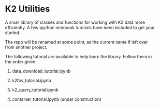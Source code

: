 # K2 Utilities

A small library of classes and functions for working with K2 data more efficiently.
A few ipython notebook tutorials have been included to get your started.

The repo will be renamed at some point, as the current name if left over from another project.

The following tutorial are available to help learn the library.  Follow them in the order given.

1. data\_download\_tutorial.ipynb

2. k2fov\_tutorial.ipynb

3. k2\_query\_tutorial.ipynb

4. container\_tutorial.ipynb (under construction)

